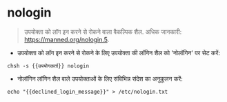 # nologin

> उपयोक्ता को लॉग इन करने से रोकने वाला वैकल्पिक शैल.
> अधिक जानकारी: <https://manned.org/nologin.5>.

- उपयोक्ता को लॉग इन करने से रोकने के लिए उपयोक्ता की लॉगिन शैल को 'नोलॉगिन' पर सेट करें:

`chsh -s {{उपयोगकर्ता}} nologin`

- नोलॉगिन लॉगिन शैल वाले उपयोक्ताओं के लिए संविभिन्न संदेश का अनुकूलन करें:

`echo "{{declined_login_message}}" > /etc/nologin.txt`
